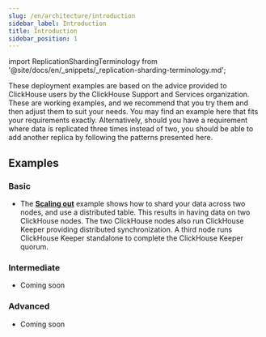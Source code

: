 ```yaml
---
slug: /en/architecture/introduction
sidebar_label: Introduction
title: Introduction
sidebar_position: 1
---
```

import ReplicationShardingTerminology from '@site/docs/en/_snippets/_replication-sharding-terminology.md';

These deployment examples are based on the advice provided to ClickHouse users by the ClickHouse Support and Services organization.  These are working examples, and we recommend that you try them and then adjust them to suit your needs.  You may find an example here that fits your requirements exactly. Alternatively, should you have a requirement where data is replicated three times instead of two, you should be able to add another replica by following the patterns presented here.

<ReplicationShardingTerminology />

## Examples

### Basic

- The [**Scaling out**](/docs/en/deployment-guides/horizontal-scaling.md) example shows how to shard your data across two nodes, and use a distributed table.  This results in having data on two ClickHouse nodes.  The two ClickHouse nodes also run ClickHouse Keeper providing distributed synchronization.  A third node runs ClickHouse Keeper standalone to complete the ClickHouse Keeper quorum.

### Intermediate

- Coming soon

### Advanced

- Coming soon
